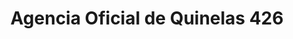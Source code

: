 ---
title: "Agencia Oficial de Quinelas 426"
url: /santa-ana/agencia-oficial-de-quinelas-426/
shop: lotería
---